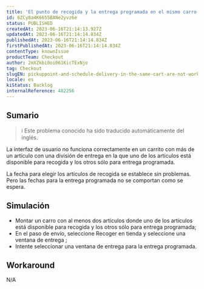 ```yaml
---
title: 'El punto de recogida y la entrega programada en el mismo carro no funcionan correctamente'
id: 6ZCy8a4K6655BANe2yvz6e
status: PUBLISHED
createdAt: 2023-06-16T21:14:13.927Z
updatedAt: 2023-06-16T21:14:14.834Z
publishedAt: 2023-06-16T21:14:14.834Z
firstPublishedAt: 2023-06-16T21:14:14.834Z
contentType: knownIssue
productTeam: Checkout
author: 2mXZkbi0oi061KicTExNjo
tag: Checkout
slugEN: pickuppoint-and-schedule-delivery-in-the-same-cart-are-not-working-correctly
locale: es
kiStatus: Backlog
internalReference: 482256
---
```


## Sumario

>ℹ️ Este problema conocido ha sido traducido automáticamente del inglés.


La interfaz de usuario no funciona correctamente en un carrito con más de un artículo con una división de entrega en la que uno de los artículos está disponible para recogida y los otros sólo para entrega programada.

La fecha para elegir los artículos de recogida se establece sin problemas. Pero las fechas para la entrega programada no se comportan como se espera.



## Simulación



- Montar un carro con al menos dos artículos donde uno de los artículos está disponible para recogida y los otros sólo para entrega programada;
- En el paso de envío, seleccione Recoger en tienda y seleccione una ventana de entrega ;
- Intente seleccionar una ventana de entrega para la entrega programada.



## Workaround


N/A




